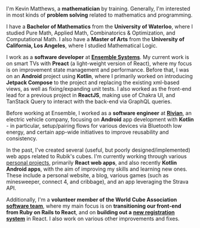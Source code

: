 I'm Kevin Matthews, a **mathematician** by training. Generally, I'm interested in most kinds of **problem solving** related to mathematics and programming.

I have a **Bachelor of Mathematics** from the **University of Waterloo**, where I studied Pure Math, Applied Math, Combinatorics & Optimization, and Computational Math.
I also have a **Master of Arts** from the **University of California, Los Angeles**, where I studied Mathematical Logic.

I work as a **software developer** at [**Ensemble Systems**](https://www.ensemble.com/).
My current work is on smart TVs with **Preact** (a light-weight version of React), where my focus is on improvement state management and performance.
Before that, I was on an **Android** project using **Kotlin**, where I primarily worked on introducing **Jetpack Compose** to the project and replacing the existing xml-based views, as well as fixing/expanding unit tests.
I also worked as the front-end lead for a previous project in **ReactJS**, making use of Chakra UI, and TanStack Query to interact with the back-end via GraphQL queries.

Before working at Ensemble, I worked as a **software engineer** at [**Rivian**](https://rivian.com/), an electric vehicle company, focusing on **Android** app development with **Kotlin** - in particular, setup/pairing flows for various devices via Bluetooth low energy, and certain app-wide initiatives to improve reusability and consistency.

In the past, I've created several (useful, but poorly designed/implemented) web apps related to Rubik's cubes.
I'm currently working through various [personal projects](https://kr-matthews.github.io/projects), primarily **React web apps**, and also recently **Kotlin Android apps**, with the aim of improving my skills and learning new ones. These include a personal website, a blog, various games (such as minesweeper, connect 4, and cribbage), and an app leveraging the Strava API.

Additionally, I'm a **volunteer member of the World Cube Association** [**software team**](https://www.worldcubeassociation.org/teams-committees), where my main focus is on **transitioning our front-end from Ruby on Rails to React**, and on **building out a** [**new registration system**](https://github.com/thewca/wca-registration) in React. I also work on various other improvements and fixes.
